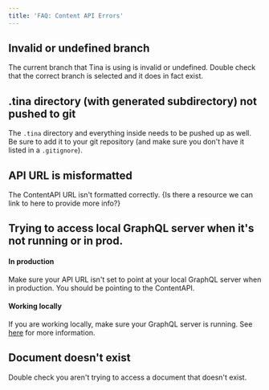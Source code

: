 ```yaml
---
title: 'FAQ: Content API Errors'
---
```


## Invalid or undefined branch
The current branch that Tina is using is invalid or undefined. Double check that the correct branch is selected and it does in fact exist.
## .tina directory (with generated subdirectory) not pushed to git
The `.tina` directory and everything inside needs to be pushed up as well. Be sure to add it to your git repository (and make sure you don't have it listed in a `.gitignore`). 
## API URL is misformatted
The ContentAPI URL isn't formatted correctly. {Is there a resource we can link to here to provide more info?}
## Trying to access local GraphQL server when it's not running or in prod.
#### In production
Make sure your API URL isn't set to point at your local GraphQL server when in production. You should be pointing to the ContentAPI.
#### Working locally
If you are working locally, make sure your GraphQL server is running. See [here](/docs/graphql/cli/) for more information.
## Document doesn't exist
Double check you aren't trying to access a document that doesn't exist.